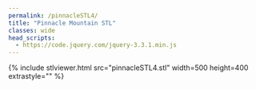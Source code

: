 ```yaml
---
permalink: /pinnacleSTL4/
title: "Pinnacle Mountain STL"
classes: wide
head_scripts:
  - https://code.jquery.com/jquery-3.3.1.min.js
---
```


{% include stlviewer.html src="pinnacleSTL4.stl" width=500 height=400 extrastyle="" %}
